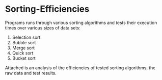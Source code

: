 # Sorting-Efficiencies

Programs runs through various sorting algorithms and tests their execution times over various sizes of data sets:
1. Selection sort
2. Bubble sort
3. Merge sort
4. Quick sort
5. Bucket sort

Attached is an analysis of the efficiencies of tested sorting algorithms, the raw data and test results.
